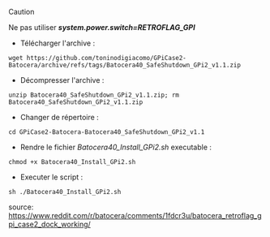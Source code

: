 > [!CAUTION]
> Ne pas utiliser ***system.power.switch=RETROFLAG_GPI***

- Télécharger l'archive :
```
wget https://github.com/toninodigiacomo/GPiCase2-Batocera/archive/refs/tags/Batocera40_SafeShutdown_GPi2_v1.1.zip
```
- Décompresser l'archive :
```
unzip Batocera40_SafeShutdown_GPi2_v1.1.zip; rm Batocera40_SafeShutdown_GPi2_v1.1.zip
```
- Changer de répertoire :
```
cd GPiCase2-Batocera-Batocera40_SafeShutdown_GPi2_v1.1
```
- Rendre le fichier _Batocera40_Install_GPi2.sh_ executable : 
```
chmod +x Batocera40_Install_GPi2.sh
```
- Executer le script : 
```
sh ./Batocera40_Install_GPi2.sh
```


source: https://www.reddit.com/r/batocera/comments/1fdcr3u/batocera_retroflag_gpi_case2_dock_working/
